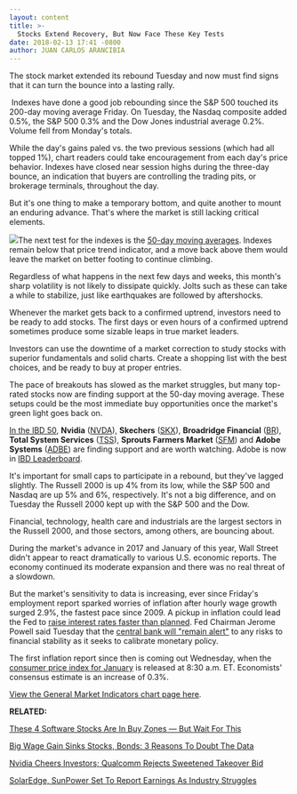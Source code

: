 ```yaml
---
layout: content
title: >-
  Stocks Extend Recovery, But Now Face These Key Tests
date: 2018-02-13 17:41 -0800
author: JUAN CARLOS ARANCIBIA
---
```






The stock market extended its rebound Tuesday and now must find signs that it can turn the bounce into a lasting rally.




 Indexes have done a good job rebounding since the S&P 500 touched its 200-day moving average Friday. On Tuesday, the Nasdaq composite added 0.5%, the S&P 500 0.3% and the Dow Jones industrial average 0.2%. Volume fell from Monday's totals.


While the day's gains paled vs. the two previous sessions (which had all topped 1%), chart readers could take encouragement from each day's price behavior. Indexes have closed near session highs during the three-day bounce, an indication that buyers are controlling the trading pits, or brokerage terminals, throughout the day.


But it's one thing to make a temporary bottom, and quite another to mount an enduring advance. That's where the market is still lacking critical elements.


![](https://www.investors.com/wp-content/uploads/2018/02/MP_021318-292x300.png)The next test for the indexes is the [50-day moving averages](http://www.investors.com/how-to-invest/investors-corner/50-day-moving-average/). Indexes remain below that price trend indicator, and a move back above them would leave the market on better footing to continue climbing.


Regardless of what happens in the next few days and weeks, this month's sharp volatility is not likely to dissipate quickly. Jolts such as these can take a while to stabilize, just like earthquakes are followed by aftershocks.


Whenever the market gets back to a confirmed uptrend, investors need to be ready to add stocks. The first days or even hours of a confirmed uptrend sometimes produce some sizable leaps in true market leaders.


Investors can use the downtime of a market correction to study stocks with superior fundamentals and solid charts. Create a shopping list with the best choices, and be ready to buy at proper entries.


The pace of breakouts has slowed as the market struggles, but many top-rated stocks now are finding support at the 50-day moving average. These setups could be the most immediate buy opportunities once the market's green light goes back on.



[In the IBD 50](https://research.investors.com/stock-lists/ibd-50/), **Nvidia** ([NVDA](https://research.investors.com/quote.aspx?symbol=NVDA)), **Skechers** ([SKX](https://research.investors.com/quote.aspx?symbol=SKX)), **Broadridge Financial** ([BR](https://research.investors.com/quote.aspx?symbol=BR)), **Total System Services** ([TSS](https://research.investors.com/quote.aspx?symbol=TSS)), **Sprouts Farmers Market** ([SFM](https://research.investors.com/quote.aspx?symbol=SFM)) and **Adobe Systems** ([ADBE](https://research.investors.com/quote.aspx?symbol=ADBE)) are finding support and are worth watching. Adobe is now in [IBD Leaderboard](https://leaderboard.investors.com/Leaderboard/Leaders/default.aspx/Leaderboard/Leaders/default.aspx).


It's important for small caps to participate in a rebound, but they've lagged slightly. The Russell 2000 is up 4% from its low, while the S&P 500 and Nasdaq are up 5% and 6%, respectively. It's not a big difference, and on Tuesday the Russell 2000 kept up with the S&P 500 and the Dow.


Financial, technology, health care and industrials are the largest sectors in the Russell 2000, and those sectors, among others, are bouncing about.


During the market's advance in 2017 and January of this year, Wall Street didn't appear to react dramatically to various U.S. economic reports. The economy continued its moderate expansion and there was no real threat of a slowdown.


But the market's sensitivity to data is increasing, ever since Friday's employment report sparked worries of inflation after hourly wage growth surged 2.9%, the fastest pace since 2009. A pickup in inflation could lead the Fed to [raise interest rates faster than planned](https://www.investors.com/market-trend/the-big-picture/stocks-edge-up-nasdaq-up-7-4-in-january-will-large-caps-keep-leading/). Fed Chairman Jerome Powell said Tuesday that the [central bank will "remain alert"](https://www.bloomberg.com/news/articles/2018-02-13/powell-says-fed-will-be-alert-to-any-developing-financial-risks) to any risks to financial stability as it seeks to calibrate monetary policy.


The first inflation report since then is coming out Wednesday, when the [consumer price index for January](https://research.investors.com/economic-calendar/) is released at 8:30 a.m. ET. Economists' consensus estimate is an increase of 0.3%.


[View the General Market Indicators chart page here](https://www.investors.com/wp-content/uploads/2018/02/IBD1302152523GMI.pdf).


**RELATED:**


[These 4 Software Stocks Are In Buy Zones — But Wait For This](https://www.investors.com/market-trend/stock-market-today/s-watch-these-5-software-stocks/)


[Big Wage Gain Sinks Stocks, Bonds: 3 Reasons To Doubt The Data](https://www.investors.com/news/economy/wages-rise-at-fastest-pace-since-2009-as-economy-adds-200000-jobs-in-january/)


[Nvidia Cheers Investors; Qualcomm Rejects Sweetened Takeover Bid](https://www.investors.com/news/technology/nvidia-cheers-investors-qualcomm-rejects-sweetened-takeover-bid/)


[SolarEdge, SunPower Set To Report Earnings As Industry Struggles](https://www.investors.com/research/ibd-industry-themes/solaredge-sunpower-set-to-report-earnings-as-industry-struggles/)




